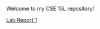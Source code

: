 Welcome to my CSE 15L repository!

[Lab Report 1](https://TheSeb72.github.io/cse15l-lab-reports/lab-report-1-week-2.html)
